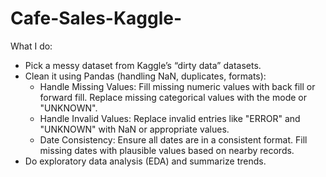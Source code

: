 # Cafe-Sales-Kaggle-

What I do:
- Pick a messy dataset from Kaggle’s “dirty data” datasets.
- Clean it using Pandas (handling NaN, duplicates, formats):
  + Handle Missing Values:
    Fill missing numeric values with back fill or forward fill.
    Replace missing categorical values with the mode or "UNKNOWN".
  + Handle Invalid Values:
    Replace invalid entries like "ERROR" and "UNKNOWN" with NaN or appropriate values.
  + Date Consistency:
    Ensure all dates are in a consistent format.
    Fill missing dates with plausible values based on nearby records.
- Do exploratory data analysis (EDA) and summarize trends.
